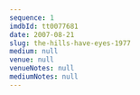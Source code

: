 ```yaml
---
sequence: 1
imdbId: tt0077681
date: 2007-08-21
slug: the-hills-have-eyes-1977
medium: null
venue: null
venueNotes: null
mediumNotes: null
---
```


